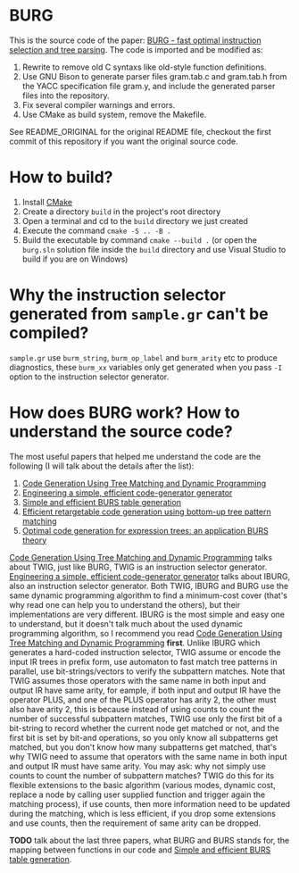 # BURG

This is the source code of the paper: [BURG - fast optimal instruction selection and tree parsing](https://dl.acm.org/doi/10.1145/131080.131089).
The code is imported and be modified as:

1. Rewrite to remove old C syntaxs like old-style function definitions.
2. Use GNU Bison to generate parser files gram.tab.c and gram.tab.h
   from the YACC specification file gram.y, and include the generated
   parser files into the repository.
3. Fix several compiler warnings and errors.
4. Use CMake as build system, remove the Makefile.


See README_ORIGINAL for the original README file, checkout the first
commit of this repository if you want the original source code.

# How to build?

1. Install [CMake](https://cmake.org/)
2. Create a directory `build` in the project's root directory
3. Open a terminal and cd to the `build` directory we just created
4. Execute the command `cmake -S .. -B .`
5. Build the executable by command `cmake --build .` (or open the
   `burg.sln` solution file inside the `build` directory and use
   Visual Studio to build if you are on Windows)

# Why the instruction selector generated from `sample.gr` can't be compiled?

`sample.gr` use `burm_string`, `burm_op_label` and `burm_arity` etc to
produce diagnostics, these `burm_xx` variables only get generated when you
pass `-I` option to the instruction selector generator.

# How does BURG work? How to understand the source code?

The most useful papers that helped me understand the code are the
following (I will talk about the details after the list):

1. [Code Generation Using Tree Matching and Dynamic Programming](https://dl.acm.org/doi/10.1145/69558.75700)
2. [Engineering a simple, efficient code-generator generator](https://dl.acm.org/doi/abs/10.1145/151640.151642)
3. [Simple and efficient BURS table generation](https://dl.acm.org/doi/10.1145/143095.143145)
4. [Efficient retargetable code generation using bottom-up tree pattern matching](https://dl.acm.org/doi/10.1016/0096-0551%2890%2990006-B)
5. [Optimal code generation for expression trees: an application BURS theory](https://dl.acm.org/doi/10.1145/73560.73586)

[Code Generation Using Tree Matching and Dynamic Programming](https://dl.acm.org/doi/10.1145/69558.75700)
talks about TWIG, just like BURG, TWIG is an instruction selector generator.
[Engineering a simple, efficient code-generator generator](https://dl.acm.org/doi/abs/10.1145/151640.151642)
talks about IBURG, also an instruction selector generator.
Both TWIG, IBURG and BURG use the same dynamic programming algorithm
to find a minimum-cost cover (that's why read one can help you to understand the others),
but their implementations are very different.
IBURG is the most simple and easy one to understand, but it doesn't talk much about
the used dynamic programming algorithm, so I recommend you read
[Code Generation Using Tree Matching and Dynamic Programming](https://dl.acm.org/doi/10.1145/69558.75700) **first**.
Unlike IBURG which generates a hard-coded instruction selector, TWIG
assume or encode the input IR trees in prefix form, use automaton to
fast match tree patterns in parallel, use bit-strings/vectors to
verify the subpattern matches. Note that TWIG assumes those operators
with the same name in both input and output IR have same arity, for
eample, if both input and output IR have the operator PLUS, and one of
the PLUS operator has arity 2, the other must also have arity 2, this
is because instead of using counts to count the number of successful
subpattern matches, TWIG use only the first bit of a bit-string to
record whether the current node get matched or not, and the first bit
is set by bit-and operations, so you only know all subpatterns get
matched, but you don't know how many subpatterns get matched, that's
why TWIG need to assume that operators with the same name in both
input and output IR must have same arity. You may ask: why not simply
use counts to count the number of subpattern matches? TWIG do this for
its flexible extensions to the basic algorithm (various modes, dynamic
cost, replace a node by calling user supplied function and trigger
again the matching process), if use counts, then more information need
to be updated during the matching, which is less efficient, if you drop
some extensions and use counts, then the requirement of same arity can
be dropped.

**TODO** talk about the last three papers, what BURG and BURS stands for, the
mapping between functions in our code and [Simple and efficient BURS table generation](https://dl.acm.org/doi/10.1145/143095.143145).
